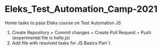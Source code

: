 # Eleks_Test_Automation_Camp-2021
Home tasks to pass Eleks course on Test Automation JS 
1. Create Repository + Commit changes + Create Pull Request + Push (experimental file is hello.js)
2. Add file with resolved tasks for JS Basics Part 1.
